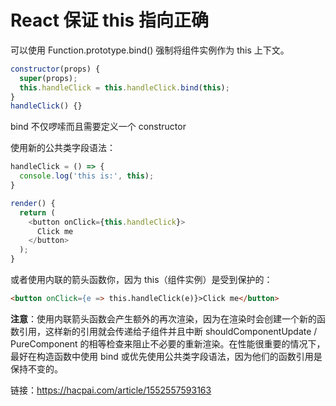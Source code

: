 # React 保证 this 指向正确

可以使用 Function.prototype.bind() 强制将组件实例作为 this 上下文。

``` javascript
constructor(props) {
  super(props);
  this.handleClick = this.handleClick.bind(this);
}
handleClick() {}
```

bind 不仅啰嗦而且需要定义一个 constructor

使用新的公共类字段语法：

```javascript
handleClick = () => {
  console.log('this is:', this);
}

render() {
  return (
    <button onClick={this.handleClick}>
      Click me
    </button>
  );
}
```

或者使用内联的箭头函数你，因为 this（组件实例）是受到保护的：

```html
<button onClick={e => this.handleClick(e)}>Click me</button>
```

**注意**：使用内联箭头函数会产生额外的再次渲染，因为在渲染时会创建一个新的函数引用，这样新的引用就会传递给子组件并且中断 shouldComponentUpdate / PureComponent 的相等检查来阻止不必要的重新渲染。在性能很重要的情况下，最好在构造函数中使用 bind 或优先使用公共类字段语法，因为他们的函数引用是保持不变的。

链接：https://hacpai.com/article/1552557593163
